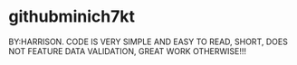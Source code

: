# githubminich7kt
BY:HARRISON.
CODE IS VERY SIMPLE AND EASY TO READ,   SHORT,   DOES NOT FEATURE DATA VALIDATION,    GREAT WORK OTHERWISE!!!

